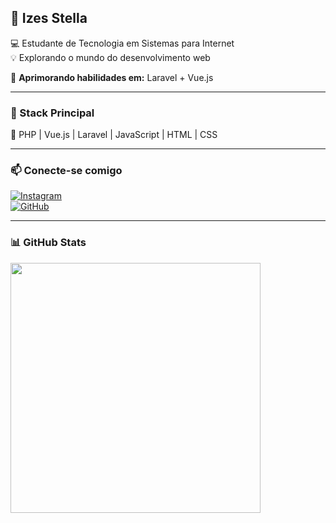 ## **🌸 Izes Stella**  
💻 Estudante de Tecnologia em Sistemas para Internet  
💡 Explorando o mundo do desenvolvimento web  

📌 **Aprimorando habilidades em:** Laravel + Vue.js 

---

### **🚀 Stack Principal**  
🩷 PHP | Vue.js | Laravel | JavaScript | HTML | CSS  

---

### **📫 Conecte-se comigo**  
[![Instagram](https://img.shields.io/badge/-Instagram-%23E4405F?style=flat-square&logo=instagram&logoColor=white)](https://www.instagram.com/izesstella)  
[![GitHub](https://img.shields.io/badge/-GitHub-%23E4405F?style=flat-square&logo=github&logoColor=white)](https://github.com/IzesStella)  

---

### **📊 GitHub Stats**  
<img align="center" src="https://github-readme-stats.vercel.app/api?username=IzesStella&show_icons=true&theme=tokyonight&icon_color=E4405F&hide_border=true" width="400px"/>  


